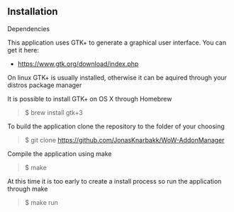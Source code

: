 ## Installation

Dependencies

This application uses GTK+ to generate a graphical user interface. You can get it here:
- https://www.gtk.org/download/index.php

On linux GTK+ is usually installed, otherwise it can be aquired through your distros package manager

It is possible to install GTK+ on OS X through Homebrew
> $ brew install gtk+3

To build the application clone the repository to the folder of your choosing

> $ git clone https://github.com/JonasKnarbakk/WoW-AddonManager

Compile the application using make

> $ make

At this time it is too early to create a install process so run the application through make

> $ make run

